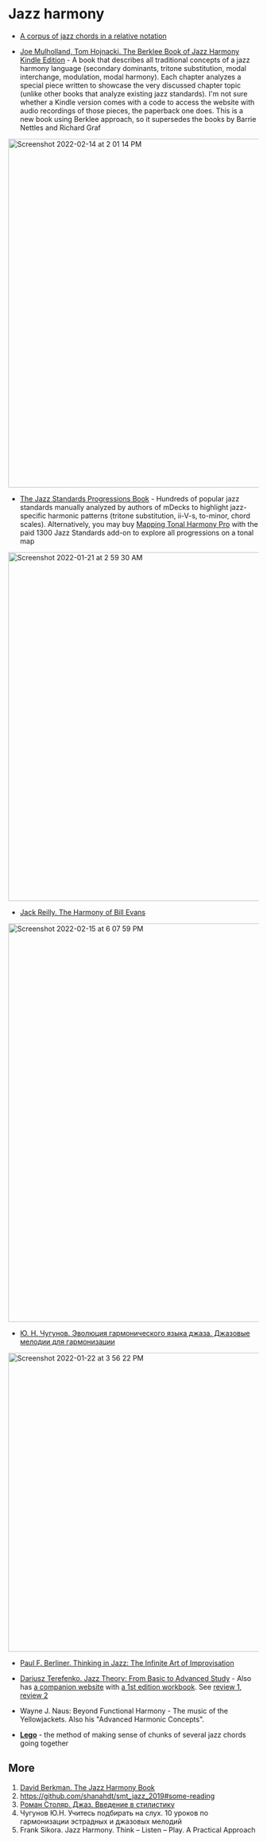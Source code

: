Jazz harmony 
===

- [A corpus of jazz chords in a relative notation](https://vpavlenko.github.io/j/)

- [Joe Mulholland, Tom Hojnacki. The Berklee Book of Jazz Harmony Kindle Edition](https://amzn.to/3qKoDUT) - A book that describes all traditional concepts of a jazz harmony language
  (secondary dominants, tritone substitution, modal interchange, modulation, modal harmony). Each chapter analyzes a special piece written to 
  showcase the very discussed chapter topic (unlike other books that analyze existing jazz standards). I'm not sure whether a Kindle version comes with a code to access the website with audio recordings of those pieces, the paperback one does. This is a new book using Berklee approach, so it supersedes the books by Barrie Nettles and Richard Graf
  
 <img width="700" alt="Screenshot 2022-02-14 at 2 01 14 PM" src="https://user-images.githubusercontent.com/1491908/153851930-f3c8078f-d565-4398-96ba-850eb628b681.png">

- [The Jazz Standards Progressions Book](https://mdecks.com/jazzstandards.phtml) - Hundreds of popular jazz standards manually analyzed by authors of mDecks to highlight jazz-specific harmonic patterns (tritone substitution, ii-V-s, to-minor, chord scales). Alternatively, you may buy [Mapping Tonal Harmony Pro](https://mdecks.com/mapharmony.phtml) with the paid 1300 Jazz Standards add-on to explore all progressions on a tonal map

<img width="700" alt="Screenshot 2022-01-21 at 2 59 30 AM" src="https://user-images.githubusercontent.com/1491908/150441200-f311d430-29da-47b4-ae72-ddef62fe831f.png">

- [Jack Reilly. The Harmony of Bill Evans](https://amzn.to/3BnNktZ)

<img width="800" alt="Screenshot 2022-02-15 at 6 07 59 PM" src="https://user-images.githubusercontent.com/1491908/154089788-812408de-06d2-45d7-a456-548135de5b4a.png">



- [Ю. Н. Чугунов. Эволюция гармонического языка джаза. Джазовые мелодии для гармонизации](https://www.chitai-gorod.ru/catalog/book/809141/)

<img width="600" alt="Screenshot 2022-01-22 at 3 56 22 PM" src="https://user-images.githubusercontent.com/1491908/150639416-193135f2-991f-4b2b-9a37-8ef7b72dc777.png">

- [Paul F. Berliner. Thinking in Jazz: The Infinite Art of Improvisation](https://amzn.to/3oLsTlS)


- [Dariusz Terefenko. Jazz Theory: From Basic to Advanced Study](https://amzn.to/3oOlXEC) - Also has [a companion website](https://routledgetextbooks.com/textbooks/9780415537612/recordings.php) with [a 1st edition workbook](https://routledgetextbooks.com/textbooks/9780415537612/workbook.php). See [review 1](https://www.mtosmt.org/issues/mto.15.21.1/mto.15.21.1.salley.html), [review 2](https://www.jstor.org/stable/26477737)

- Wayne J. Naus: Beyond Functional Harmony - The music of the Yellowjackets. Also his "Advanced Harmonic Concepts".

- [**Lego**](lego.md) - the method of making sense of chunks of several jazz chords going together

More
---

1. [David Berkman. The Jazz Harmony Book](https://www.amazon.com/Jazz-Harmony-Book-David-Berkman/dp/1883217792)
2. https://github.com/shanahdt/smt_jazz_2019#some-reading
3. [Роман Столяр. Джаз. Введение в стилистику](https://t.me/keetezh/694)
4. Чугунов Ю.Н. Учитесь подбирать на слух. 10 уроков по гармонизации эстрадных и джазовых мелодий
6. Frank Sikora. Jazz Harmony. Think – Listen – Play. A Practical Approach

